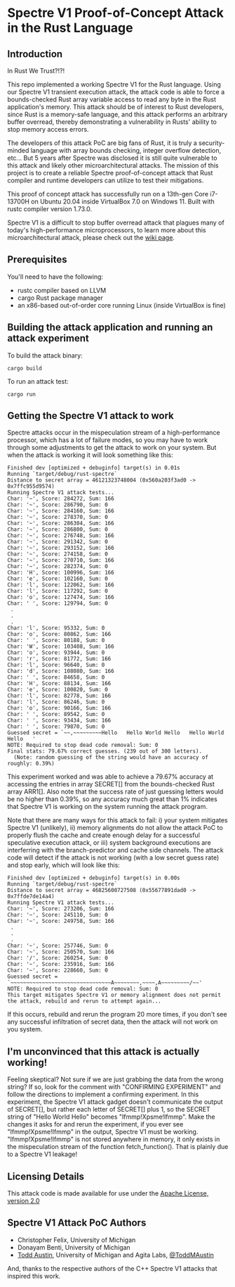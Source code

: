 # Spectre V1 Proof-of-Concept Attack in the Rust Language


## Introduction

In Rust We Trust?!?!

This repo implemented a working Spectre V1 for the Rust language. Using our Spectre V1 transient execution attack, the attack code is able to force a bounds-checked Rust array variable access to read any byte in the Rust application's memory. This attack should be of interest to Rust developers, since Rust is a memory-safe language, and this attack performs an arbitrary buffer overread, thereby demonstrating a vulnerability in Rusts' ability to stop memory access errors.

The developers of this attack PoC are big fans of Rust, it is truly a security-minded language with array bounds checking, integer overflow detection, etc... But 5 years after Spectre was disclosed it is still quite vulnerable to this attack and likely other microarchitectural attacks. The mission of this project is to create a reliable Spectre proof-of-concept attack that Rust compiler and runtime developers can utilize to test their mitigations.

This proof of concept attack has successfully run on a 13th-gen Core i7-13700H on Ubuntu 20.04 inside VirtualBox 7.0 on Windows 11. Built with rustc compiler version 1.73.0.

Spectre V1 is a difficult to stop buffer overread attack that plagues many of today's high-performance microprocessors, to learn more about this microarchitectural attack, please check out the [wiki page](https://en.wikipedia.org/wiki/Spectre_(security_vulnerability)).

## Prerequisites

You'll need to have the following:

  - rustc compiler based on LLVM
  - cargo Rust package manager
  - an x86-based out-of-order core running Linux (inside VirtualBox is fine)

## Building the attack application and running an attack experiment

To build the attack binary:
```
cargo build
```

To run an attack test:
```
cargo run
```

## Getting the Spectre V1 attack to work

Spectre attacks occur in the mispeculation stream of a high-performance processor, which has a lot of failure modes, so you may have to work through some adjustments to get the attack to work on your system. But when the attack is working it will look something like this:
```
Finished dev [optimized + debuginfo] target(s) in 0.01s
Running `target/debug/rust-spectre`
Distance to secret array = 46121323748004 (0x560a203f3ad0 -> 0x7ffc955d9574)
Running Spectre V1 attack tests...
Char: '~', Score: 284272, Sum: 166
Char: '~', Score: 286790, Sum: 0
Char: '~', Score: 284160, Sum: 166
Char: '~', Score: 278370, Sum: 0
Char: '~', Score: 286304, Sum: 166
Char: '~', Score: 286800, Sum: 0
Char: '~', Score: 276748, Sum: 166
Char: '~', Score: 291342, Sum: 0
Char: '~', Score: 293152, Sum: 166
Char: '~', Score: 274158, Sum: 0
Char: '~', Score: 270710, Sum: 166
Char: '~', Score: 282374, Sum: 0
Char: 'H', Score: 100996, Sum: 166
Char: 'e', Score: 102160, Sum: 0
Char: 'l', Score: 122062, Sum: 166
Char: 'l', Score: 117292, Sum: 0
Char: 'o', Score: 127474, Sum: 166
Char: ' ', Score: 129794, Sum: 0
 .
 .
 .
Char: 'l', Score: 95332, Sum: 0
Char: 'o', Score: 80862, Sum: 166
Char: ' ', Score: 80188, Sum: 0
Char: 'W', Score: 103408, Sum: 166
Char: 'o', Score: 93944, Sum: 0
Char: 'r', Score: 81772, Sum: 166
Char: 'l', Score: 96640, Sum: 0
Char: 'd', Score: 108080, Sum: 166
Char: ' ', Score: 84658, Sum: 0
Char: 'H', Score: 88134, Sum: 166
Char: 'e', Score: 100820, Sum: 0
Char: 'l', Score: 82778, Sum: 166
Char: 'l', Score: 86246, Sum: 0
Char: 'o', Score: 90166, Sum: 166
Char: ' ', Score: 89542, Sum: 0
Char: ' ', Score: 93434, Sum: 166
Char: ' ', Score: 79870, Sum: 0
Guessed secret = `~~,~~~~~~~~~Hello   Hello World Hello   Hello World Hello   '
NOTE: Required to stop dead code removal: Sum: 0
Final stats: 79.67% correct guesses. (239 out of 300 letters).
  (Note: random guessing of the string would have an accuracy of roughly: 0.39%)
```
This experiment worked and was able to achieve a 79.67% accuracy at accessing the entries in array SECRET[] from the bounds-checked Rust array ARR1[]. Also note that the success rate of just guessing letters would be no higher than 0.39%, so any accuracy much great than 1% indicates that Spectre V1 is working on the system running the attack program.

Note that there are many ways for this attack to fail: i) your system mitigates Spectre V1 (unlikely), ii) memory alignments do not allow the attack PoC to properly flush the cache and create enough delay for a successful speculative execution attack, or iii) system background executions are interferring with the branch-predictor and cache side channels. The attack code will detect if the attack is not working (with a low secret guess rate) and stop early, which will look like this:
```
Finished dev [optimized + debuginfo] target(s) in 0.00s
Running `target/debug/rust-spectre`
Distance to secret array = 46825600727508 (0x55677891dad0 -> 0x7ffde7de14a4)
Running Spectre V1 attack tests...
Char: '~', Score: 273206, Sum: 166
Char: '~', Score: 245110, Sum: 0
Char: '~', Score: 249758, Sum: 166
 .
 .
 .
Char: '~', Score: 257746, Sum: 0
Char: '~', Score: 250570, Sum: 166
Char: '/', Score: 260254, Sum: 0
Char: '~', Score: 235916, Sum: 166
Char: '~', Score: 228660, Sum: 0
Guessed secret = `~~~~~~~~~~~~~~~~~~~~~~~~~~~~~~~~A~~~~~~~~,~~~~,A~~~~~~~~~/~~'
NOTE: Required to stop dead code removal: Sum: 0
This target mitigates Spectre V1 or memory alignment does not permit the attack, rebuild and rerun to attempt again...
```

If this occurs, rebuild and rerun the program 20 more times, if you don't see any successful infiltration of secret data, then the attack will not work on you system.

## I'm unconvinced that this attack is actually working!

Feeling skeptical? Not sure if we are just grabbing the data from the wrong string? If so, look for the comment with "CONFIRMING EXPERIMENT" and follow the directions to implement a confirming experiment. In this experiment, the Spectre V1 attack gadget doesn't communicate the output of SECRET[], but rather each letter of SECRET[] plus 1, so the SECRET string of "Hello World Hello" becomes "Ifmmp!Xpsme!Ifmmp". Make the changes it asks for and rerun the experiment, if you ever see "Ifmmp!Xpsme!Ifmmp" in the output, Spectre V1 must be working. "Ifmmp!Xpsme!Ifmmp" is not stored anywhere in memory, it only exists in the mispeculation stream of the function fetch_function(). That is plainly due to a Spectre V1 leakage!


## Licensing Details

This attack code is made available for use under the [Apache License, version 2.0](https://www.apache.org/licenses/LICENSE-2.0) 

## Spectre V1 Attack PoC Authors

- Christopher Felix, University of Michigan
- Donayam Benti, University of Michigan
- [Todd Austin](https://www.linkedin.com/in/prof-todd-austin/), University of Michigan and Agita Labs, [@ToddMAustin](https://twitter.com/ToddMAustin)

And, thanks to the respective authors of the C++ Spectre V1 attacks that inspired this work.

